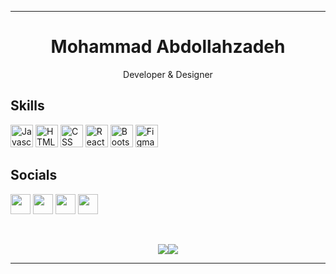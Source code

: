 <hr>
<h1 align="center">
Mohammad Abdollahzadeh</h1>
<p align="center">
Developer & Designer
</p>




 <h2>Skills</h2>
 
<p align="left">
<img src="https://raw.githubusercontent.com/danielcranney/readme-generator/main/public/icons/skills/javascript-colored.svg" width="36" height="36" alt="Javascript" />
<img src="https://raw.githubusercontent.com/danielcranney/readme-generator/main/public/icons/skills/html5-colored.svg" width="36" height="36" alt="HTML" />
<img src="https://raw.githubusercontent.com/danielcranney/readme-generator/main/public/icons/skills/css3-colored.svg" width="36" height="36" alt="CSS" />
<img src="https://raw.githubusercontent.com/danielcranney/readme-generator/main/public/icons/skills/react-colored.svg" width="36" height="36" alt="React" />
<img src="https://raw.githubusercontent.com/danielcranney/readme-generator/main/public/icons/skills/bootstrap-colored.svg" width="36" height="36" alt="Bootstrap" />
<img src="https://raw.githubusercontent.com/danielcranney/readme-generator/main/public/icons/skills/figma-colored.svg" width="36" height="36" alt="Figma" />
</p>
    
    
             
             
 <h2> Socials </h2>
                  
<p align="left">
<a href="https://www.instagram.com/m.a.developer" target="_blank" rel="noreferrer"><img src="https://raw.githubusercontent.com/danielcranney/readme-generator/main/public/icons/socials/instagram.svg" width="32" height="32" /></a>
<a href="https://www.github.com/developer-2006" target="_blank" rel="noreferrer"><img src="https://raw.githubusercontent.com/danielcranney/readme-generator/main/public/icons/socials/github-dark.svg" width="32" height="32" /></a>
<a href="https://www.linkedin.com/in/developer2006" target="_blank" rel="noreferrer"><img src="https://raw.githubusercontent.com/danielcranney/readme-generator/main/public/icons/socials/linkedin.svg" width="32" height="32" /></a>
<a href="https://www.twitter.com/m_a_developer" target="_blank" rel="noreferrer"><img src="https://raw.githubusercontent.com/danielcranney/readme-generator/main/public/icons/socials/twitter.svg" width="32" height="32" /></a>  </p>
<br>



<p align="center">
<a href="https://www.twitter.com/m_a_developer" target="_blank" rel="noreferrer" ><img
                  src="https://img.shields.io/twitter/follow/m_a_developer?logo=twitter&style=for-the-badge&color=0891b2&labelColor=1c1917"
                /></a><a href="https://www.github.com/developer-2006" target="_blank" rel="noreferrer"><img
                  src="https://img.shields.io/github/followers/developer-2006?logo=github&style=for-the-badge&color=0891b2&labelColor=1c1917" /></a></p>
                  <hr>
